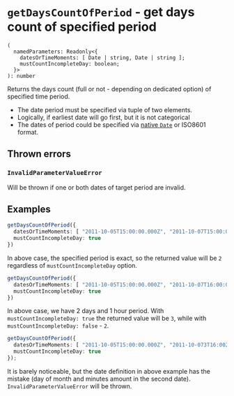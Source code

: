 # `getDaysCountOfPeriod` - get days count of specified period

```
(
  namedParameters: Readonly<{
    datesOrTimeMoments: [ Date | string, Date | string ];
    mustCountIncompleteDay: boolean;
  }>
): number
```

Returns the days count (full or not - depending on dedicated option) of specified time period.

* The date period must be specified via tuple of two elements.
* Logically, if earliest date will go first, but it is not categorical
* The dates of period could be specified via [native `Date`](https://developer.mozilla.org/en-US/docs/Web/JavaScript/Reference/Global_Objects/Date)
  or ISO8601 format.


## Thrown errors
### `InvalidParameterValueError`

Will be thrown if one or both dates of target period are invalid.


## Examples

```typescript
getDaysCountOfPeriod({
  datesOrTimeMoments: [ "2011-10-05T15:00:00.000Z", "2011-10-07T15:00:00.000Z" ],
  mustCountIncompleteDay: true
})
```

In above case, the specified period is exact, so the returned value will be `2` regardless of `mustCountIncompleteDay`
  option.


```typescript
getDaysCountOfPeriod({
  datesOrTimeMoments: [ "2011-10-05T15:00:00.000Z", "2011-10-07T16:00:00.000Z" ],
  mustCountIncompleteDay: true
})
```

In above case, we have 2 days and 1 hour period.
With `mustCountIncompleteDay: true` the returned value will be `3`, while with `mustCountIncompleteDay: false` - `2`.


```typescript
getDaysCountOfPeriod({
  datesOrTimeMoments: [ "2011-10-05T15:00:00.000Z", "2011-10-073T16:002:00.000Z" ],
  mustCountIncompleteDay: true
});
```

It is barely noticeable, but the date definition in above example has the mistake
  (day of month and minutes amount in the second date).
`InvalidParameterValueError` will be thrown.
